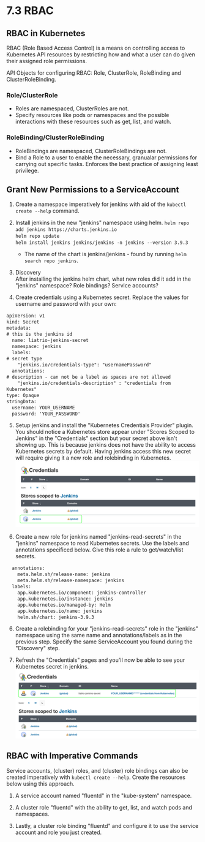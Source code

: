 # 7.3 RBAC

## RBAC in Kubernetes
RBAC (Role Based Access Control) is a means on controlling access to Kubernetes API resources by restricting how and what a user can do given their assigned role permissions.

API Objects for configuring RBAC: Role, ClusterRole, RoleBinding and ClusterRoleBinding.

### Role/ClusterRole
- Roles are namespaced, ClusterRoles are not.
- Specify resources like pods or namespaces and the possible interactions with these resources such as get, list, and watch.

### RoleBinding/ClusterRoleBinding
- RoleBindings are namespaced, ClusterRoleBindings are not.
- Bind a Role to a user to enable the necessary, granualar permissions for carrying out specific tasks. Enforces the best practice of assigning least privilege.

## Grant New Permissions to a ServiceAccount

1. Create a namespace imperatively for jenkins with aid of the `kubectl create --help` command.

2. Install jenkins in the new "jenkins" namespace using helm.
`helm repo add jenkins https://charts.jenkins.io`<br>
`helm repo update`<br>
`helm install jenkins jenkins/jenkins -n jenkins --version 3.9.3`
   - The name of the chart is jenkins/jenkins - found by running `helm search repo jenkins`.

3. Discovery<br>
After installing the jenkins helm chart, what new roles did it add in the "jenkins" namespace? Role bindings? Service accounts?

4. Create credentials using a Kubernetes secret. Replace the values for username and password with your own:
```
apiVersion: v1
kind: Secret
metadata:
# this is the jenkins id
  name: liatrio-jenkins-secret
  namespace: jenkins
  labels:
# secret type
    "jenkins.io/credentials-type": "usernamePassword"
  annotations:
# description - can not be a label as spaces are not allowed
    "jenkins.io/credentials-description" : "credentials from Kubernetes"
type: Opaque
stringData:
  username: YOUR_USERNAME
  password: 'YOUR_PASSWORD'
```

5. Setup jenkins and install the "Kubernetes Credentials Provider" plugin. You should notice a Kubernetes store appear under "Scores Scoped to Jenkins" in the "Credentials" section but your secret above isn't showing up. This is because jenkins does not have the ability to access Kubernetes secrets by default. Having jenkins access this new secret will require giving it a new role and rolebinding in Kubernetes.
![](img7/before-secrets-rbac.svg ':class=img-center')

5. Create a new role for jenkins named "jenkins-read-secrets" in the "jenkins" namespace to read Kubernetes secrets. Use the labels and annotations specificed below. Give this role a rule to get/watch/list secrets.
```
  annotations:
    meta.helm.sh/release-name: jenkins
    meta.helm.sh/release-namespace: jenkins
  labels:
    app.kubernetes.io/component: jenkins-controller
    app.kubernetes.io/instance: jenkins
    app.kubernetes.io/managed-by: Helm
    app.kubernetes.io/name: jenkins
    helm.sh/chart: jenkins-3.9.3
```

6. Create a rolebinding for your "jenkins-read-secrets" role in the "jenkins" namespace using the same name and annotations/labels as in the previous step. Specify the same ServiceAccount you found during the "Discovery" step.

7. Refresh the "Credentials" pages and you'll now be able to see your Kubernetes secret in jenkins.
![](img7/after-secrets-rbac.svg ':class=img-center')

## RBAC with Imperative Commands
Service accounts, (cluster) roles, and (cluster) role bindings can also be created imperatively with `kubectl create --help`. Create the resources below using this approach.

1. A service account named "fluentd" in the "kube-system" namespace.

2. A cluster role "fluentd" with the ability to get, list, and watch pods and namespaces.

3. Lastly, a cluster role binding "fluentd" and configure it to use the service account and role you just created.
